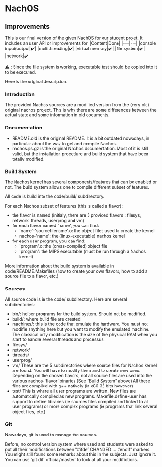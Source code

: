 # NachOS

## Improvements

This is our final version of the given NachOS for our student projet. It includes
an user API or improvements for:
|Content|Done|
|---|---|
|console input/output|✔️| 
|multithreading|✔️|
|virtual memory|✔️|
|file system|✔️|
|network|✔️|  

⚠️ : Since the file system is working, executable test should be copied into it
to be executed.

Here is the original description.

### Introduction

The provided Nachos sources are a modified version from the (very old) original
nachos project. This is why there are some differences between the actual state
and some information in old documents.

### Documentation

- README.old is the original README. It is a bit outdated nowadays, in
  particular about the way to get and compile Nachos.
- nachos.ps.gz is the original Nachos documentation. Most of it is still valid,
  but the installation procedure and build system that have been totally
  modified.

### Build System

The Nachos kernel has several components/features that can be enabled or not.
The build system allows one to compile different subset of features.

All code is build into the code/build/ subdirectory.

For each Nachos subset of features (this is called a flavor):
- the flavor is named (initialy, there are 5 provided flavors : filesys,
  network, threads, userprog and vm)
- for each flavor named 'name', you can find:
  - 'name'-'sourcefilename'.o: the object files used to create the kernel
  - nachos-'name': the (linux-executable) nachos kernel
- for each user program, you can find:
  - 'program'.o: the (cross-compiled) object file
  - 'program': the MIPS executable (must be run through a Nachos kernel)

More information about the build system is available in code/README.Makefiles
(how to create your own flavors, how to add a source file to a flavor, etc.)

### Sources

All source code is in the code/ subdirectory. Here are several subdirectories:
- bin/: helper programs for the build system. Should not be modified.
- build/: where build file are created
- machines/: this is the code that emulate the hardware. You must not modifie
  anything here but you want to modify the emulated machine. The classical only
  modification is the size of the physical RAM when you start to handle several
  threads and processus.
- filesys/
- network/
- threads/
- userprog/
- vm/
  These are the 5 subdirectories where source files for Nachos kernel are
  found. You will have to modify them and to create new ones.
  Depending on the chosen flavors, not all source files are used into the
  various nachos-'flavor' binaries (See "Build System" above)
    All these files are compiled with g++ natively (in x86 32 bits however)
- test/
  This is where all user programs are written. New files are automatically
  compiled as new programs.
    Makefile.define-user has support to define libraries (ie sources files
  compiled and linked to all user programs) or more complex programs (ie
  programs that link several object files, etc.)

### Git

Nowadays, git is used to manage the sources.

  Before, no control version system where used and students were asked to put
all their modifications between "#ifdef CHANGED ... #endif" markers. You might
still found some remarks about this in the subjects. Just ignore it.
  You can use 'git diff official/master' to look at all your modifictions.

